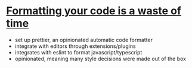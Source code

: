 # [Formatting your code is a waste of time](https://www.youtube.com/watch?v=8k-b-7rJAeU)

- set up prettier, an opinionated automatic code formatter
- integrate with editors through extensions/plugins
- integrates with eslint to format javascript/typescript
- opinionated, meaning many style decisions were made out of the box
